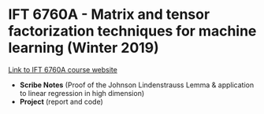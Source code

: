 # IFT 6760A - Matrix and tensor factorization techniques for machine learning (Winter 2019)

[Link to IFT 6760A course website](https://www-labs.iro.umontreal.ca/~grabus/courses/ift6760a-w19.html)

* **Scribe Notes** (Proof of the Johnson Lindenstrauss Lemma & application to linear regression in high dimension)
* **Project** (report and code)
